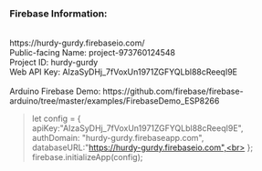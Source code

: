 <h3>Firebase Information:</h3><br>
https://hurdy-gurdy.firebaseio.com/<br>
Public-facing Name: project-973760124548<br>
Project ID: hurdy-gurdy<br>
Web API Key: AIzaSyDHj_7fVoxUn1971ZGFYQLbl88cReeqI9E<br><br>
Arduino Firebase Demo: https://github.com/firebase/firebase-arduino/tree/master/examples/FirebaseDemo_ESP8266

>let config = {<br>
  apiKey:"AIzaSyDHj_7fVoxUn1971ZGFYQLbl88cReeqI9E",<br>
  authDomain: "hurdy-gurdy.firebaseapp.com",<br>
  databaseURL:"https://hurdy-gurdy.firebaseio.com",<br>
};<br>
firebase.initializeApp(config);
